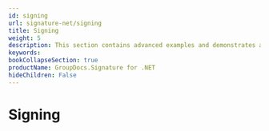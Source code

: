 ```yaml
---
id: signing
url: signature-net/signing
title: Signing
weight: 5
description: This section contains advanced examples and demonstrates all possible features for signing documents with various electronic signature types, setup different options and visual effects.
keywords: 
bookCollapseSection: true
productName: GroupDocs.Signature for .NET
hideChildren: False
---
```


# Signing
